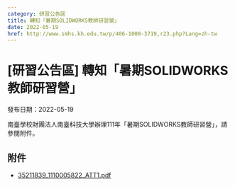 ```yaml
---
category: 研習公告區
title: 轉知「暑期SOLIDWORKS教師研習營」
date: 2022-05-19
href: http://www.smhs.kh.edu.tw/p/406-1000-3719,r23.php?Lang=zh-tw
---
```


# [研習公告區] 轉知「暑期SOLIDWORKS教師研習營」

發布日期：2022-05-19

南臺學校財團法人南臺科技大學辦理111年「暑期SOLIDWORKS教師研習營」，請參閱附件。

## 附件

- [35211839_1110005822_ATT1.pdf](https://www.smhs.kh.edu.tw/var/file/0/1000/attach/33/pta_3486_9553841_41037.pdf)
